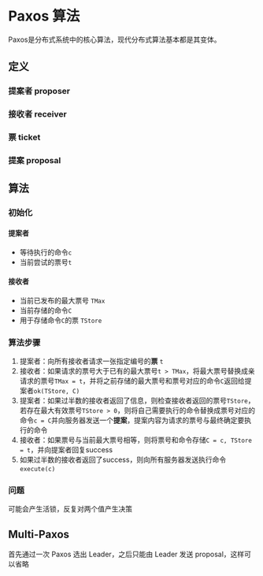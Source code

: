 # Paxos 算法

Paxos是分布式系统中的核心算法，现代分布式算法基本都是其变体。

## 定义

### 提案者 proposer

### 接收者 receiver

### 票 ticket

### 提案 proposal

## 算法

### 初始化

#### 提案者

- 等待执行的命令`c`
- 当前尝试的票号`t`

#### 接收者

- 当前已发布的最大票号 `TMax`
- 当前存储的命令`C`
- 用于存储命令`C`的票 `TStore`

### 算法步骤

1. 提案者：向所有接收者请求一张指定编号的**票** `t`
2. 接收者：如果请求的票号大于已有的最大票号`t > TMax`，将最大票号替换成亲请求的票号`TMax = t`，并将之前存储的最大票号和票号对应的命令`C`返回给提案者`ok(TStore, C)`
3. 提案者：如果过半数的接收者返回了信息，则检查接收者返回的票号`TStore`，若存在最大有效票号`TStore > 0`，则将自己需要执行的命令替换成票号对应的命令`c = C`并向服务器发送一个**提案**，提案内容为请求的票号与最终确定要执行的命令
4. 接收者：如果票号与当前最大票号相等，则将票号和命令存储`C = c, TStore = t`，并向提案者回复success
5. 如果过半数的接收者返回了success，则向所有服务器发送执行命令`execute(c)`



### 问题

可能会产生活锁，反复对两个值产生决策

## Multi-Paxos

首先通过一次 Paxos 选出 Leader，之后只能由 Leader 发送 proposal，这样可以省略